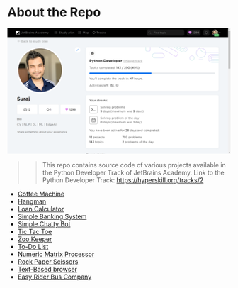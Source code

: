 # About the Repo
![Work in Progress](Temp_MediaDirectory/summary.png)

> > This repo contains source code of various projects available in the Python Developer Track of JetBrains Academy.
    Link to the Python Developer Track: https://hyperskill.org/tracks/2

- <a href="https://github.com/Suraj520/Python_developer_track/tree/master/Coffee%20Machine"> Coffee Machine </a>
- <a href="https://github.com/Suraj520/Python_developer_track/tree/master/Hangman"> Hangman </a>
- <a href="https://github.com/Suraj520/Python_developer_track/tree/master/Loan%20Calculator"> Loan Calculator </a>
- <a href="https://github.com/Suraj520/Python_developer_track/tree/master/Simple%20Banking%20System"> Simple Banking System </a>
- <a href="https://github.com/Suraj520/Python_developer_track/tree/master/Simple%20Chatty%20Bot"> Simple Chatty Bot </a>
- <a href="https://github.com/Suraj520/Python_developer_track/tree/master/Tic-Tac-Toe"> Tic Tac Toe </a>
- <a href="https://github.com/Suraj520/Python_developer_track/tree/master/Zookeeper"> Zoo Keeper </a>
- <a href="https://github.com/Suraj520/Python_developer_track/tree/master/To-Do%20List"> To-Do List </a>
- <a href="https://github.com/Suraj520/Python_developer_track/tree/master/Numeric%20Matrix%20Processor"> Numeric Matrix Processor </a>
- <a href="https://github.com/Suraj520/Python_developer_track/tree/master/Rock-Paper-Scissors"> Rock Paper Scissors </a>
- <a href="https://github.com/Suraj520/Python_developer_track/tree/master/Text-Based%20browser"> Text-Based browser </a> 
-  <a href="https://github.com/Suraj520/Python_developer_track/tree/master/Easy%20Rider%20Bus%20Companyr"> Easy Rider Bus Company </a>

